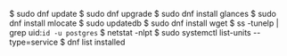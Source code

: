 $ sudo dnf update
$ sudo dnf upgrade
$ sudo dnf install glances
$ sudo  dnf install mlocate
$ sudo  updatedb
$ sudo dnf install wget
$ ss -tunelp | grep uid:`id -u postgres`
$ netstat -nlpt
$ sudo systemctl list-units --type=service
$ dnf list installed 
